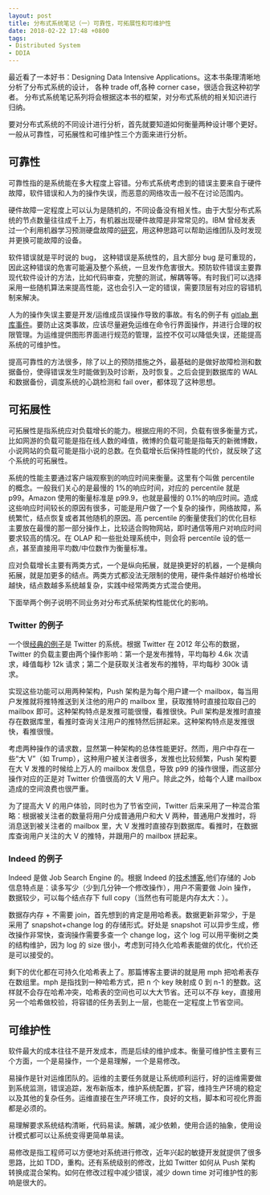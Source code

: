 ```yaml
---
layout: post
title: 分布式系统笔记（一）可靠性，可拓展性和可维护性
date: 2018-02-22 17:48 +0800
tags:
- Distributed System
- DDIA
---
```


最近看了一本好书：Designing Data Intensive Applications。这本书条理清晰地分析了分布式系统的设计，
各种 trade off,各种 corner case，很适合我这种初学者。
分布式系统笔记系列将会根据这本书的框架，对分布式系统的相关知识进行归纳。

要对分布式系统的不同设计进行分析，首先就要知道如何衡量两种设计哪个更好。一般从可靠性，可拓展性和可维护性三个方面来进行分析。


可靠性
--------

可靠性指的是系统能在多大程度上容错。分布式系统考虑到的错误主要来自于硬件故障，软件错误和人为的操作失误，而恶意的网络攻击一般不在讨论范围内。

硬件故障一定程度上可以认为是随机的，不同设备没有相关性。由于大型分布式系统的节点数量往往成千上万，有机器出现硬件故障是非常常见的。IBM 曾经发表过一个利用机器学习预测硬盘故障的[研究](http://www.kdd.org/kdd2016/papers/files/adf0849-botezatuA.pdf)，用这种思路可以帮助运维团队及时发现并更换可能故障的设备。

软件错误就是平时说的 bug， 这种错误是系统性的，且大部分 bug 是可重现的，因此这种错误的危害可能遍及整个系统，一旦发作危害很大。预防软件错误主要靠现代软件设计的方法，比如代码审查，完整的测试，解耦等等。有时我们可以选择采用一些随机算法来提高性能，这也会引入一定的错误，需要顶层有对应的容错机制来解决。

人为的操作失误主要是开发/运维成员误操作导致的事故。有名的例子有 [gitlab 删库事件](https://www.jianshu.com/p/d19eae203380)。要防止这类事故，应该尽量避免运维在命令行界面操作，并进行合理的权限管理。为运维提供图形界面进行规范的管理，监控不仅可以降低失误，还能提高系统的可维护性。

提高可靠性的方法很多，除了以上的预防措施之外，最基础的是做好故障检测和数据备份，使得错误发生时能做到及时诊断，及时恢复。之后会提到数据库的 WAL 和数据备份，调度系统的心跳检测和 fail over，都体现了这种思想。

可拓展性
--------
可拓展性是指系统应对负载增长的能力。根据应用的不同，负载有很多衡量方式，比如网游的负载可能是指在线人数的峰值，微博的负载可能是指每天的新微博数，小说网站的负载可能是指小说的总数。在负载增长后保持性能的代价，就反映了这个系统的可拓展性。

系统的性能主要通过客户端观察到的响应时间来衡量。这里有个叫做 percentile 的概念。一般我们关心的是最慢的 1%的响应时间，对应的 percentile 就是 p99。Amazon 使用的衡量标准是 p99.9，也就是最慢的 0.1%的响应时间。造成这些响应时间较长的原因有很多，可能是用户做了一个复杂的操作，网络故障，系统繁忙，结点恢复或者其他随机的原因。高 percentile 的衡量使我们的优化目标主要放在最慢的那一部分操作上，比较适合购物网站，即时通信等用户对响应时间要求较高的情况。在 OLAP 和一些批处理系统中，则会将 percentile 设的低一点，甚至直接用平均数/中位数作为衡量标准。

应对负载增长主要有两类方式，一个是纵向拓展，就是换更好的机器，一个是横向拓展，就是加更多的结点。两类方式都没法无限制的使用，硬件条件越好价格增长越快，结点数越多系统越复杂，实践中经常两类方式混合使用。

下面举两个例子说明不同业务对分布式系统架构性能优化的影响。

### Twitter 的例子
一个很[经典的例子](https://www.infoq.com/presentations/Twitter-Timeline-Scalability)是 Twitter 的系统。根据 Twitter 在 2012 年公布的数据，Twitter 的负载主要由两个操作影响：第一个是发布推特，平均每秒 4.6k 次请求，峰值每秒 12k 请求；第二个是获取关注者发布的推特，平均每秒 300k 请求。

实现这些功能可以用两种架构，Push 架构是为每个用户建一个 mailbox，每当用户发推就将推特推送到关注他的用户的 mailbox 里，获取推特时直接拉取自己的 mailbox 即可。这种架构特点是发推可能很慢，看推很快。Pull 架构是发推时直接存在数据库里，看推时查询关注用户的推特然后拼起来。这种架构特点是发推很快，看推很慢。

考虑两种操作的请求数，显然第一种架构的总体性能更好。然而，用户中存在一些“大 V”（如 Trump），这种用户被关注者很多，发推也比较频繁，Push 架构要在大 V 发推的时候给上万人的 mailbox 发信息，导致 p99 的操作很慢，而这部分操作对应的正是对 Twitter 价值很高的大 V 用户。除此之外，给每个人建 mailbox 造成的空间浪费也很严重。

为了提高大 V 的用户体验，同时也为了节省空间，Twitter 后来采用了一种混合策略：根据被关注者的数量将用户分成普通用户和大 V 两种，普通用户发推时，将消息送到被关注者的 mailbox 里，大 V 发推时直接存到数据库。看推时，在数据库查询用户关注的大 V 的推特，并跟用户的 mailbox 拼起来。



### Indeed 的例子
Indeed 是做 Job Search Engine 的。根据 Indeed 的[技术博客](http://engineering.indeedblog.com/blog/2018/02/indeed-mph/),他们存储的 Job 信息特点是：读多写少（少到几分钟一个修改操作），用户不需要做 Join 操作，数据较少，可以每个结点存下 full copy（当然也有可能是内存太大：）。

数据存内存 + 不需要 join，首先想到的肯定是用哈希表。数据更新非常少，于是采用了 snapshot+change log 的存储形式。好处是 snapshot 可以异步生成，修改操作非常快，查询操作需要多查一个 change log，这个 log 可以用平衡树之类的结构维护，因为 log 的 size 很小，考虑到可持久化哈希表能做的优化，代价还是可以接受的。

剩下的优化都在可持久化哈希表上了。那篇博客主要讲的就是用 mph 把哈希表存在数组里。mph 是指找到一种哈希方式，把 n 个 key 映射成 0 到 n-1 的整数。这样就不会存在哈希冲突，哈希表的空间也可以大大节省。还可以不存 key，直接用另一个哈希做校验，将容错的任务丢到上一层，也能在一定程度上节省空间。

可维护性
--------
软件最大的成本往往不是开发成本，而是后续的维护成本。衡量可维护性主要有三个方面，一个是易操作，一个是易理解，一个是易修改。

易操作是针对运维团队的。运维的主要任务就是让系统顺利运行，好的运维需要做到系统监测，错误追踪，发布新版本，维护系统配置，扩容，维持生产环境的稳定以及其他的复杂任务。运维直接在生产环境工作，良好的文档，脚本和可视化界面都是必须的。

易理解要求系统结构清晰，代码易读。解耦，减少依赖，使用合适的抽象，使用设计模式都可以让系统变得更简单易读。

易修改是指工程师可以方便地对系统进行修改，近年兴起的敏捷开发就提供了很多思路，比如 TDD，重构。还有系统级别的修改，比如 Twitter 如何从 Push 架构转换成混合架构。如何在修改过程中减少错误，减少 down time 对可维护性的影响是很大的。
